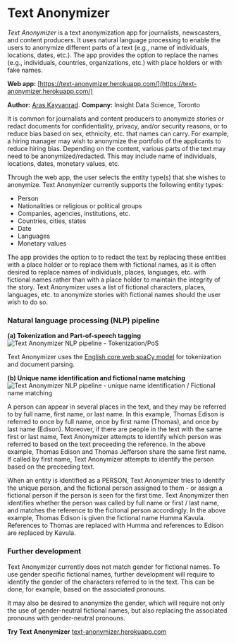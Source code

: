 # Text Anonymizer
*Text Anonymizer* is a text anonymization app for journalists, newscasters, and content producers. It uses natural language processing to enable the users to anonymize different parts of a text (e.g., name of individuals, locations, dates, etc.). The app provides the option to replace the names (e.g., individuals, countries, organizations, etc.) with place holders or with fake names.

**Web app:** [https://text-anonymizer.herokuapp.com/](https://text-anonymizer.herokuapp.com/)

**Author:** [Aras Kayvanrad](https://www.linkedin.com/in/kayvanrad/).
**Company:** Insight Data Science, Toronto

It is common for journalists and content producers to anonymize stories or redact documents for confidentiality, privacy, and/or security reasons, or to reduce bias based on sex, ethnicity, etc. that names can carry. For example, a hiring manager may wish to anonymize the portfolio of the applicants to reduce hiring bias. Depending on the content, various parts of the text may need to be anonymized/redacted. This may include name of individuals, locations, dates, monetary values, etc.

Through the web app, the user selects the entity type(s) that she wishes to anonymize. Text Anonymizer currently supports the following entity types: 
- Person
- Nationalities or religious or political groups
- Companies, agencies, institutions, etc.
- Countries, cities, states
- Date
- Languages
- Monetary values 

The app provides the option to to redact the text by replacing these entities with a place holder or to replace them with fictional names, as it is often desired to replace names of individuals, places, languages, etc. with fictional names rather than with a place holder to maintain the integrity of the story. Text Anonymizer uses a list of fictional characters, places, languages, etc. to anonymize stories with fictional names should the user wish to do so.

### Natural language processing (NLP) pipeline
**(a) Tokenization and Part-of-speech tagging**
![Text Anonymizer NLP pipeline - Tokenization/PoS](https://docs.google.com/drawings/d/e/2PACX-1vSGMfKRnL96zDNtUxB4uG6awfr1qi2LIPzv2zDUoO4vynDEj-KWdPGZlS5r0oajGR8_ugf5HfE6niLY/pub?w=1304&h=505)

Text Anonymizer uses the [English core web spaCy model](https://spacy.io/models) for tokenization and document parsing.

**(b) Unique name identification and fictional name matching**
![Text Anonymizer NLP pipeline - unique name identification / Fictional name matching](https://docs.google.com/drawings/d/e/2PACX-1vS0jgQNPEimIfJE8hIQBRvJ0ZEGM52bFyVqbQeAzSCD-P6-cfDKDq528anwX-MdjctdnYYr-3rDgleM/pub?w=1315&h=656)

A person can appear in several places in the text, and they may be referred to by full name, first name, or last name. In this example, Thomas Edison is referred to once by full name, once by first name (Thomas), and once by last name (Edison). Moreover, if there are people in the text with the same first or last name, Text Anonymizer attempts to identify which person was referred to based on the text preceeding the reference. In the above example, Thomas Edison and Thomas Jefferson share the same first name. If called by first name, Text Anonymizer attempts to identify the person based on the preceeding text.

When an entity is identified as a PERSON, Text Anonymizer tries to identify the unique person, and the fictional person assigned to them - or assign a fictional person if the person is seen for the first time. Text Anonymizer then identifies whether the person was called by full name or first / last name, and matches the reference to the ficitonal person accordingly. In the above example, Thomas Edison is given the fictional name Humma Kavula. References to Thomas are replaced with Humma and references to Edison are replaced by Kavula.

### Further development
Text Anonymizer currently does not match gender for fictional names. To use gender specific fictional names, further development will require to identify the gender of the characters referred to in the text. This can be done, for example, based on the associated pronouns.

It may also be desired to anonymize the gender, which will require not only the use of gender-neutral fictional names, but also replacing the associated pronouns with gender-neutral pronouns.


**Try Text Anonymizer** [text-anonymizer.herokuapp.com](https://text-anonymizer.herokuapp.com/)
